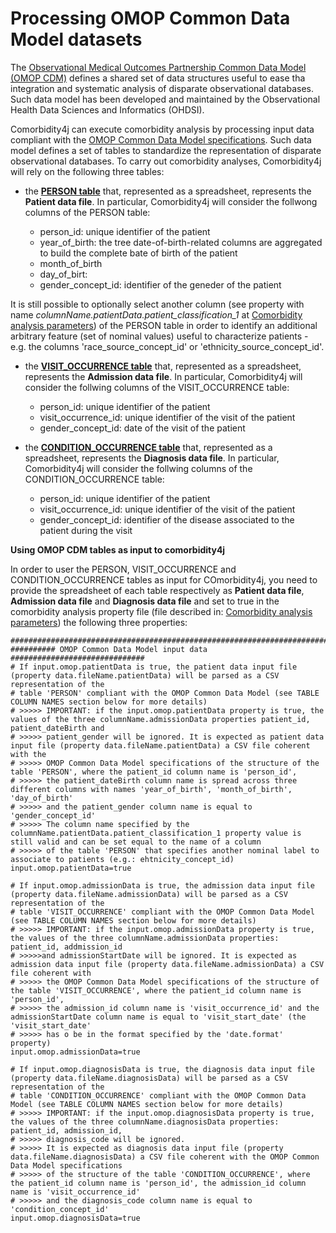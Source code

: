 <h1>Processing OMOP Common Data Model datasets</h1>

The <a href="https://www.ohdsi.org/data-standardization/" target="_blank">Observational Medical Outcomes Partnership Common Data Model (OMOP CDM)</a> defines a shared set of data structures useful to ease tha integration and systematic analysis of disparate observational databases. Such data model has been developed and maintained by the Observational Health Data Sciences and Informatics (OHDSI).  
  
Comorbidity4j can execute comorbidity analysis by processing input data compliant with the <a href="https://github.com/OHDSI/CommonDataModel/wiki" target="_blank">OMOP Common Data Model specifications</a>. Such data model defines a set of tables to standardize the representation of disparate observational databases. To carry out comorbidity analyses, Comorbidity4j will rely on the following three tables:  

+ the **<a href="https://github.com/OHDSI/CommonDataModel/wiki/PERSON" target="_blank">PERSON table</a>** that, represented as a spreadsheet, represents the **Patient data file**. In particular, Comorbidity4j will consider the follwong columns of the PERSON table:  

    - person_id: unique identifier of the patient  
    - year_of_birth: the tree date-of-birth-related columns are aggregated to build the complete bate of birth of the patient  
    - month_of_birth  
    - day_of_birt:  
    - gender_concept_id: identifier of the geneder of the patient  
  
It is still possible to optionally select another column (see property with name *columnName.patientData.patient_classification_1* at [Comorbidity analysis parameters](ComorbidityAnalysisParameters.md)) of the PERSON table in order to identify an additional arbitrary feature (set of nominal values) useful to characterize patients - e.g. the columns 'race_source_concept_id' or 'ethnicity_source_concept_id'.  

+ the **<a href="https://github.com/OHDSI/CommonDataModel/wiki/VISIT_OCCURRENCE" target="_blank">VISIT_OCCURRENCE table</a>** that, represented as a spreadsheet, represents the **Admission data file**. In particular, Comorbidity4j will consider the follwing columns of the VISIT_OCCURRENCE table:  

    - person_id: unique identifier of the patient  
    - visit_occurrence_id: unique identifier of the visit of the patient  
    - gender_concept_id: date of the visit of the patient  
  
+ the **<a href="https://github.com/OHDSI/CommonDataModel/wiki/CONDITION_OCCURRENCE" target="_blank">CONDITION_OCCURRENCE table</a>** that, represented as a spreadsheet, represents the **Diagnosis data file**. In particular, Comorbidity4j will consider the follwing columns of the CONDITION_OCCURRENCE table:  

    - person_id: unique identifier of the patient  
    - visit_occurrence_id: unique identifier of the visit of the patient  
    - gender_concept_id: identifier of the disease associated to the patient during the visit  


**Using OMOP CDM tables as input to comorbidity4j**  

In order to user the PERSON, VISIT_OCCURRENCE and CONDITION_OCCURRENCE tables as input for COmorbidity4j, you need to provide the spreadsheet of each table respectively as **Patient data file**, **Admission data file** and **Diagnosis data file** and set to true in the comorbidity analysis property file (file described in: [Comorbidity analysis parameters](ComorbidityAnalysisParameters.md)) the following three properties:  
  
  
```
###########################################################################
########## OMOP Common Data Model input data ##############################
# If input.omop.patientData is true, the patient data input file (property data.fileName.patientData) will be parsed as a CSV representation of the 
# table 'PERSON' compliant with the OMOP Common Data Model (see TABLE COLUMN NAMES section below for more details)
# >>>>> IMPORTANT: if the input.omop.patientData property is true, the values of the three columnName.admissionData properties patient_id, patient_dateBirth and 
# >>>>> patient_gender will be ignored. It is expected as patient data input file (property data.fileName.patientData) a CSV file coherent with the 
# >>>>> OMOP Common Data Model specifications of the structure of the table 'PERSON', where the patient_id column name is 'person_id', 
# >>>>> the patient_dateBirth column name is spread across three different columns with names 'year_of_birth', 'month_of_birth', 'day_of_birth' 
# >>>>> and the patient_gender column name is equal to 'gender_concept_id'
# >>>>> The column name specified by the columnName.patientData.patient_classification_1 property value is still valid and can be set equal to the name of a column
# >>>>> of the table 'PERSON' that specifies another nominal label to associate to patients (e.g.: ehtnicity_concept_id) 
input.omop.patientData=true

# If input.omop.admissionData is true, the admission data input file (property data.fileName.admissionData) will be parsed as a CSV representation of the 
# table 'VISIT_OCCURRENCE' compliant with the OMOP Common Data Model (see TABLE COLUMN NAMES section below for more details)
# >>>>> IMPORTANT: if the input.omop.admissionData property is true, the values of the three columnName.admissionData properties: patient_id, addmission_id 
# >>>>>and admissionStartDate will be ignored. It is expected as admission data input file (property data.fileName.admissionData) a CSV file coherent with 
# >>>>> the OMOP Common Data Model specifications of the structure of the table 'VISIT_OCCURRENCE', where the patient_id column name is 'person_id', 
# >>>>> the admission_id column name is 'visit_occurrence_id' and the admissionStartDate column name is equal to 'visit_start_date' (the 'visit_start_date' 
# >>>>> has o be in the format specified by the 'date.format' property)
input.omop.admissionData=true

# If input.omop.diagnosisData is true, the diagnosis data input file (property data.fileName.diagnosisData) will be parsed as a CSV representation of the 
# table 'CONDITION_OCCURRENCE' compliant with the OMOP Common Data Model (see TABLE COLUMN NAMES section below for more details)
# >>>>> IMPORTANT: if the input.omop.diagnosisData property is true, the values of the three columnName.diagnosisData properties: patient_id, admission_id, 
# >>>>> diagnosis_code will be ignored.
# >>>>> It is expected as diagnosis data input file (property data.fileName.diagnosisData) a CSV file coherent with the OMOP Common Data Model specifications
# >>>>> of the structure of the table 'CONDITION_OCCURRENCE', where the patient_id column name is 'person_id', the admission_id column name is 'visit_occurrence_id' 
# >>>>> and the diagnosis_code column name is equal to 'condition_concept_id'
input.omop.diagnosisData=true
```  

